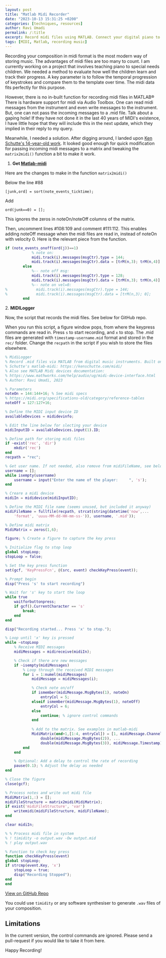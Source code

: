 ```yaml
---
layout: post
title: "Matlab Midi Recorder"
date: "2023-10-13 15:31:25 +0200"
categories: [techniques, resources]
author: Ravi Umadi
permalink: /:title
excerpt: Record midi files using MATLAB. Connect your digital piano to your computer and record keystrokes in midi format.
tags: [MIDI, Matlab, recording music]
---
```


Recording your composition in midi format is the most modern way of storing music. The advantages of midi files are too many to count. I am currently working on a project that involves teaching piano to special needs children. We needed a method to evaluate how well the children learn and track their progress. A key parameter is to follow the temporal progression of keystrokes and compare them to the template over time. The midi data fits perfectly for this purpose.

However, there is no in-built function for recording midi files in MATLAB&reg; There is hardware support for midi via Audio Toolbox. One can read midi messages from the instrument and even write messages to the instrument. But, one can not pass the incoming messages to a .mid file. Talk about a gaping hole! If they have not done it in the last 40 years of MIDI's existence, I have little hope that they will include this in the next update, which they implied in their reply to my query.

Meanwhile, I needed a solution. After digging around, I landed upon [Ken Schutte's 14-year-old work](https://kenschutte.com/midi/). It looked good enough for quick modification for passing incoming midi messages to a matrix and tweaking the `matrix2midi()` function a bit to make it work.

1. **Get [Matlab-midi](https://github.com/kts/matlab-midi)**

Here are the changes to make in the function `matrix2midi()`

Below the line #88
``` 
[junk,ord] = sort(note_events_ticktime);
```

Add
```
ord(junk==0) = [];
```
This ignores the zeros in noteOn/noteOff columns of the matrix.

Then, uncomment lines #108:109 and comment #111:112. This enables adding noteOff message when the midi files are read in, instead of noteOn with velocity 0. Here is the relevant piece from the function.
```matlab
if (note_events_onoff(ord(j))==1)
            % note on:
            midi.track(i).messages(msgCtr).type = 144;
            midi.track(i).messages(msgCtr).data = [trM(n,3); trM(n,4)];
        else
            %-- note off msg:
            midi.track(i).messages(msgCtr).type = 128;
            midi.track(i).messages(msgCtr).data = [trM(n,3); trM(n,4)];
            %-- note on vel=0:
%             midi.track(i).messages(msgCtr).type = 144;
%             midi.track(i).messages(msgCtr).data = [trM(n,3); 0];
        end
```

2\. **MIDILogger**

Now, the script that records the midi files. See below for GitHub repo.

When you run this script, a figure window pops, from where the keypress commands are read in. Press `s` to start recording, and `x` to stop. The .mid files are generated with `timestamp-username.mid` format and stored in the `rec/` folder. Change the `recpath` in the script if you wish to store the files elsewhere.


```matlab
% MidiLogger
% Record .mid files via MATLAB from digital music instruments. Built on Ken
% Schutte's matlab-midi: https://kenschutte.com/midi/
% Also see MATLAB Midi devices documentation:
% https://www.mathworks.com/help/audio/ug/midi-device-interface.html
% Author: Ravi Umadi, 2023

% Parameters
noteOn = 144:144+16; % See midi specs 
% https://midi.org/specifications-old/category/reference-tables
noteOff = 127:127+16;

% Define the MIDI input device ID
availableDevices = mididevinfo;

% Edit the line below for slecting your device
midiInputID = availableDevices.input(1).ID;

% Define path for storing midi files
if ~exist('rec', 'dir')
    mkdir('rec')
end
recpath = "rec";

% Get user name. If not needed, also remove from midiFileName, see below
username = [];
while isempty(username)
    username = input("Enter the name of the player:     ", 's');
end

% Creare a midi device
midiIn = mididevice(midiInputID);

% Define the MIDI file name (seems unused, but included it anyway)
midiFileName = fullfile(recpath, strcat(string(datetime('now',...
    'format', 'uuuu-MM-dd-HH-mm-ss-')), username, '.mid'));

% Define midi matrix
MidiMatrix = zeros(1,6);

figure; % Create a figure to capture the key press

% Initialize flag to stop loop
global stopLoop;
stopLoop = false;

% Set the key press function
set(gcf, 'KeyPressFcn', @(src, event) checkKeyPress(event));

% Prompt begin
disp("Press 's' to start recording")

% Wait for 's' key to start the loop
while true
    waitforbuttonpress;
    if gcf().CurrentCharacter == 's'
        break;
    end
end

disp("Recording started... Press 'x' to stop.");

% Loop until 'x' key is pressed
while ~stopLoop
    % Receive MIDI messages
    midiMessages = midireceive(midiIn);

    % Check if there are new messages
    if ~isempty(midiMessages)
        % Loop through the received MIDI messages
        for i = 1:numel(midiMessages)
            midiMessage = midiMessages(i);

            % Check note on/off
            if ismember(midiMessage.MsgBytes(1), noteOn)
                entryCol = 5;
            elseif ismember(midiMessage.MsgBytes(1), noteOff)
                entryCol = 6;
            else
                continue; % ignore control commands
            end
            
            % Add to the matrix. See examples in matlab-midi
            MidiMatrix(end+1,[1:4, entryCol]) = [1, midiMessage.Channel,...
                double(midiMessage.MsgBytes(2)), ...
                double(midiMessage.MsgBytes(3)), midiMessage.Timestamp];
        end
    end

    % Optional: Add a delay to control the rate of recording
    pause(0.1); % Adjust the delay as needed
end

% Close the figure
close(gcf);

% Process notes and write out midi file
MidiMatrix(1,:) = [];
midiFileStructure = matrix2midi(MidiMatrix);
if exist('midiFileStructure', 'var')
    writemidi(midiFileStructure, midiFileName);
end

clear midiIn;

% % Process midi file in system
% ! timidity -o output.wav -Ow output.mid
% ! play output.wav

% Function to check key press
function checkKeyPress(event)
global stopLoop;
if strcmp(event.Key, 'x')
    stopLoop = true;
    disp("Recording Stopped");
end
end


```
<div class="button-container">
  <a href="https://github.com/raviumadi/MIDILogger" class="btn">View on GitHub Repo</a>
</div>

You could use `timidity` or any software synthesiser to generate `.wav` files of your composition. 

## Limitations
In the current version, the control commands are ignored. Please send a pull-request if you would like to take it from here.

Happy Recording!